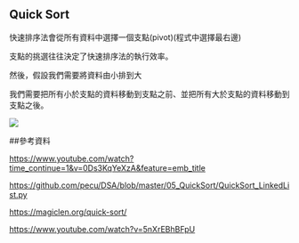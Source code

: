 ## Quick Sort
快速排序法會從所有資料中選擇一個支點(pivot)(程式中選擇最右邊)

支點的挑選往往決定了快速排序法的執行效率。

然後，假設我們需要將資料由小排到大

我們需要把所有小於支點的資料移動到支點之前、並把所有大於支點的資料移動到支點之後。

 ![](https://imgur.com/8a3QGG3.jpg)

##參考資料

https://www.youtube.com/watch?time_continue=1&v=0Ds3KqYeXzA&feature=emb_title

https://github.com/pecu/DSA/blob/master/05_QuickSort/QuickSort_LinkedList.py

https://magiclen.org/quick-sort/

https://www.youtube.com/watch?v=5nXrEBhBFpU
